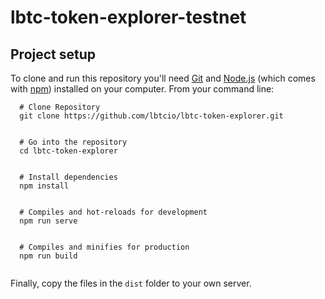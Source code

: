 # lbtc-token-explorer-testnet



##   Project setup



To clone and run this repository you'll need [Git](https://git-scm.com) and [Node.js](https://nodejs.org/en/download/) (which comes with [npm](http://npmjs.com)) installed on your computer. From your command line:


```
  # Clone Repository
  git clone https://github.com/lbtcio/lbtc-token-explorer.git


  # Go into the repository
  cd lbtc-token-explorer


  # Install dependencies
  npm install


  # Compiles and hot-reloads for development
  npm run serve


  # Compiles and minifies for production
  npm run build
   
```
Finally, copy the files in the `dist` folder to your own server.
